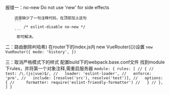 
报错一：no-new
        Do not use 'new' for side effects


        这是缺少了一句注释代码，在顶部加上这句 
        ```
            /* eslint-disable no-new */ 
        ```
         即可解决。

二：路由删除#(哈希) 
    在router下的index.js内 new VueRouter({})设置
    ```
    new VueRouter({
        mode: 'history',
    })
    ```

三：取消严格模式下的样式
    配置build下的webpack.base.conf文件
    找到module下rules，并将第一个对象注释,需重启服务器
    ```
    module: {
        rules: [
        // {
        //   test: /\.(js|vue)$/,
        //   loader: 'eslint-loader',
        //   enforce: 'pre',
        //   include: [resolve('src'), resolve('test')],
        //   options: {
        //     formatter: require('eslint-friendly-formatter')
        //   }
        // },
        ]
    }
    ```